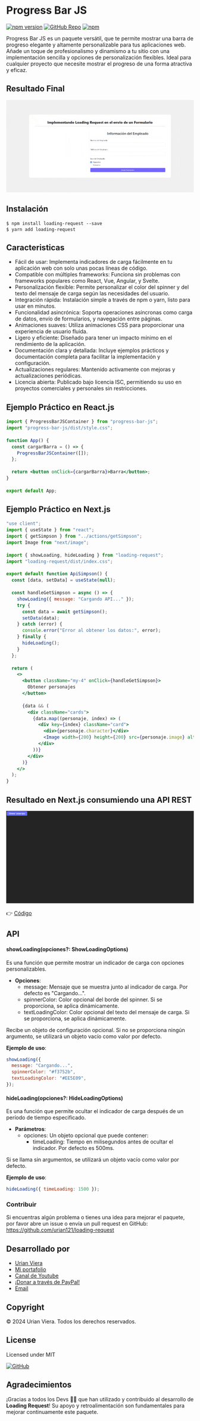 # Progress Bar JS

[![npm version](https://img.shields.io/npm/v/loading-request.svg?style=flat-square)](https://www.npmjs.com/package/loading-request)
[![GitHub Repo](https://img.shields.io/badge/repository-GitHub-blue?style=flat-square&logo=github)](https://github.com/urian121/loading-request)
[![npm](https://img.shields.io/npm/dt/loading-request.svg)](https://www.npmjs.com/package/loading-request)

Progress Bar JS es un paquete versátil, que te permite mostrar una barra de progreso elegante y altamente personalizable para tus aplicaciones web. Añade un toque de profesionalismo y dinamismo a tu sitio con una implementación sencilla y opciones de personalización flexibles. Ideal para cualquier proyecto que necesite mostrar el progreso de una forma atractiva y eficaz.

## Resultado Final

![demo](https://raw.githubusercontent.com/urian121/imagenes-proyectos-github/master/Loading-Request-formulario.gif)

## Instalación

    $ npm install loading-request --save
    $ yarn add loading-request

## Caracteristicas

- Fácil de usar: Implementa indicadores de carga fácilmente en tu aplicación web con solo unas pocas líneas de código.
- Compatible con múltiples frameworks: Funciona sin problemas con frameworks populares como React, Vue, Angular, y Svelte.
- Personalización flexible: Permite personalizar el color del spinner y del texto del mensaje de carga según las necesidades del usuario.
- Integración rápida: Instalación simple a través de npm o yarn, listo para usar en minutos.
- Funcionalidad asincrónica: Soporta operaciones asíncronas como carga de datos, envío de formularios, y navegación entre páginas.
- Animaciones suaves: Utiliza animaciones CSS para proporcionar una experiencia de usuario fluida.
- Ligero y eficiente: Diseñado para tener un impacto mínimo en el rendimiento de la aplicación.
- Documentación clara y detallada: Incluye ejemplos prácticos y documentación completa para facilitar la implementación y configuración.
- Actualizaciones regulares: Mantenido activamente con mejoras y actualizaciones periódicas.
- Licencia abierta: Publicado bajo licencia ISC, permitiendo su uso en proyectos comerciales y personales sin restricciones.

## Ejemplo Práctico en React.js

```jsx
import { ProgressBarJSContainer } from "progress-bar-js";
import "progress-bar-js/dist/style.css";

function App() {
  const cargarBarra = () => {
    ProgressBarJSContainer([]);
  };

  return <button onClick={cargarBarra}>Barra</button>;
}

export default App;
```

## Ejemplo Práctico en Next.js

```jsx
"use client";
import { useState } from "react";
import { getSimpson } from "../actions/getSimpson";
import Image from "next/image";

import { showLoading, hideLoading } from "loading-request";
import "loading-request/dist/index.css";

export default function ApiSimpson() {
  const [data, setData] = useState(null);

  const handleGetSimpson = async () => {
    showLoading({ message: "Cargando API..." });
    try {
      const data = await getSimpson();
      setData(data);
    } catch (error) {
      console.error("Error al obtener los datos:", error);
    } finally {
      hideLoading();
    }
  };

  return (
    <>
      <button className="my-4" onClick={handleGetSimpson}>
        Obtener personajes
      </button>

      {data && (
        <div className="cards">
          {data.map((personaje, index) => (
            <div key={index} className="card">
              <div>{personaje.character}</div>
              <Image width={200} height={200} src={personaje.image} alt={personaje.character} />
            </div>
          ))}
        </div>
      )}
    </>
  );
}
```

## Resultado en Next.js consumiendo una API REST

![](https://raw.githubusercontent.com/urian121/imagenes-proyectos-github/master/loading-request-con-nextjs.gif)

👉 [Código](https://github.com/urian121/loading-request-con-nextjs)

## API

#### showLoading(opciones?: ShowLoadingOptions)

Es una función que permite mostrar un indicador de carga con opciones personalizables.

- **Opciones**:
  - message: Mensaje que se muestra junto al indicador de carga. Por defecto es "Cargando...".
  - spinnerColor: Color opcional del borde del spinner. Si se proporciona, se aplica dinámicamente.
  - textLoadingColor: Color opcional del texto del mensaje de carga. Si se proporciona, se aplica dinámicamente.

Recibe un objeto de configuración opcional. Si no se proporciona ningún argumento, se utilizará un objeto vacío como valor por defecto.

**Ejemplo de uso**:

```jsx
showLoading({
  message: "Cargando...",
  spinnerColor: "#f3752b",
  textLoadingColor: "#EE5E09",
});
```

#### hideLoading(opciones?: HideLoadingOptions)

Es una función que permite ocultar el indicador de carga después de un período de tiempo especificado.

- **Parámetros**:
  - opciones: Un objeto opcional que puede contener:
    - timeLoading: Tiempo en milisegundos antes de ocultar el indicador. Por defecto es 500ms.

Si se llama sin argumentos, se utilizará un objeto vacío como valor por defecto.

**Ejemplo de uso**:

```jsx
hideLoading({ timeLoading: 1500 });
```

### Contribuir

Si encuentras algún problema o tienes una idea para mejorar el paquete, por favor abre un issue o envía un pull request en GitHub: https://github.com/urian121/loading-request

## Desarrollado por

- [Urian Viera](https://github.com/urian123)
- [Mi portafolio](https://www.urianviera.com)
- [Canal de Youtube](https://www.youtube.com/WebDeveloperUrianViera)
- [¡Donar a través de PayPal!](https://www.paypal.com/donate/?hosted_button_id=4SV78MQJJH3VE)
- [Email](mailto:urian1213viera@gmail.com)

## Copyright

© 2024 Urian Viera. Todos los derechos reservados.

## License

Licensed under MIT

[![GitHub](https://img.shields.io/badge/GitHub-urian121/loading--request-181717?logo=github&style=flat-square)](https://github.com/urian121/loading-request)

## Agradecimientos

¡Gracias a todos los Devs 👨‍💻 que han utilizado y contribuido al desarrollo de **Loading Request**! Su apoyo y retroalimentación son fundamentales para mejorar continuamente este paquete.
